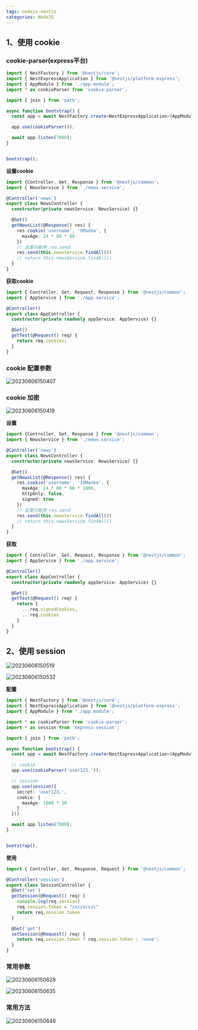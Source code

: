```yaml
---
tags: nodejs-nestjs
categories: NodeJS
---
```


## 1、使用 cookie

### cookie-parser(express平台)

```typescript
import { NestFactory } from '@nestjs/core';
import { NestExpressApplication } from '@nestjs/platform-express';
import { AppModule } from './app.module';
import * as cookieParser from 'cookie-parser';

import { join } from 'path';

async function bootstrap() {
  const app = await NestFactory.create<NestExpressApplication>(AppModule);

  app.use(cookieParser());

  await app.listen(7000);
}


bootstrap();
```

**设置cookie**

```typescript
import {Controller, Get, Response } from '@nestjs/common';
import { NewsService } from './news.service';

@Controller('news')
export class NewsController {
  constructor(private newsService: NewsService) {}

  @Get()
  getNewsList(@Response() res) {
    res.cookie('username', 'XManba', {
      maxAge: 24 * 60 * 60
    })
    // 这里只能用 res.send
    res.send(this.newsService.findAll())
    // return this.newsService.findAll()
  }
}
```

**获取cookie**

```typescript
import { Controller, Get, Request, Response } from '@nestjs/common';
import { AppService } from './app.service';

@Controller()
export class AppController {
  constructor(private readonly appService: AppService) {}

  @Get()
  getTest(@Request() req) {
    return req.cookies;
  }
}
```

### cookie 配置参数

![20230606150407](http://s3.airtlab.com/blog/20230606150407.png)


### cookie 加密

![20230606150419](http://s3.airtlab.com/blog/20230606150419.png)

**设置**
```typescript
import {Controller, Get, Response } from '@nestjs/common';
import { NewsService } from './news.service';

@Controller('news')
export class NewsController {
  constructor(private newsService: NewsService) {}

  @Get()
  getNewsList(@Response() res) {
    res.cookie('username', '1XManba', {
      maxAge: 24 * 60 * 60 * 1000,
      httpOnly: false,
      signed: true
    })
    // 这里只能用 res.send
    res.send(this.newsService.findAll())
    // return this.newsService.findAll()
  }
}
```

**获取**

```typescript
import { Controller, Get, Request, Response } from '@nestjs/common';
import { AppService } from './app.service';

@Controller()
export class AppController {
  constructor(private readonly appService: AppService) {}

  @Get()
  getTest(@Request() req) {
    return {
      ...req.signedCookies,
      ...req.cookies
    }
  }
}
```

## 2、使用 session

![20230606150519](http://s3.airtlab.com/blog/20230606150519.png)

![20230606150532](http://s3.airtlab.com/blog/20230606150532.png)

**配置**
```typescript
import { NestFactory } from '@nestjs/core';
import { NestExpressApplication } from '@nestjs/platform-express';
import { AppModule } from './app.module';

import * as cookieParser from 'cookie-parser';
import * as session from 'express-session';

import { join } from 'path';

async function bootstrap() {
  const app = await NestFactory.create<NestExpressApplication>(AppModule);

  // cookie
  app.use(cookieParser('user123.'));

  // session
  app.use(session({
    secret: 'user123.',
    cookie: {
      maxAge: 1000 * 10
    }
  }))

  await app.listen(7000);
}


bootstrap();
```

**使用**
```typescript
import { Controller, Get, Response, Request } from '@nestjs/common';

@Controller('session')
export class SessionController {
  @Get('set')
  getSession(@Request() req) {
    console.log(req.session)
    req.session.token = "zxczxcxzc"
    return req.session.token
  }

  @Get('get')
  setSession(@Request() req) {
    return req.session.token ? req.session.token : 'none';
  }
}
```

### 常用参数

![20230606150628](http://s3.airtlab.com/blog/20230606150628.png)

![20230606150635](http://s3.airtlab.com/blog/20230606150635.png)					

### 常用方法

![20230606150646](http://s3.airtlab.com/blog/20230606150646.png)